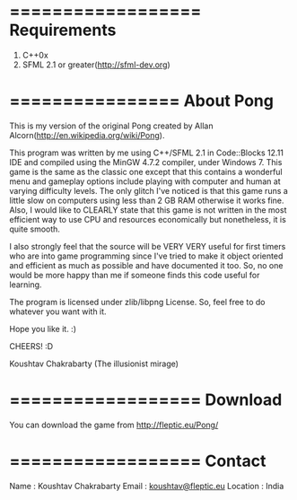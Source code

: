 ==================
   Requirements
==================

1. C++0x
2. SFML 2.1 or greater(http://sfml-dev.org)


================
   About Pong
================


This is my version of the original Pong created by Allan Alcorn(http://en.wikipedia.org/wiki/Pong).

This program was written by me using C++/SFML 2.1 in Code::Blocks 12.11 IDE and compiled using the MinGW 4.7.2 compiler, under Windows 7. This game is the same as the classic one except that this contains a wonderful menu and gameplay options include playing with computer and human at varying difficulty levels. The only glitch I've noticed is that this game runs a little slow on computers using less than 2 GB RAM otherwise it works fine. Also, I would like to CLEARLY state that this game is not written in the most efficient way to use CPU and resources economically but nonetheless, it is quite smooth.

I also strongly feel that the source will be VERY VERY useful for first timers who are into game programming since I've tried to make it object oriented and efficient as much as possible and have documented it too. So, no one would be more happy than me if someone finds this code useful for learning.

The program is licensed under zlib/libpng License. So, feel free to do whatever you want with it.


Hope you like it. :)


CHEERS! :D

Koushtav Chakrabarty
(The illusionist mirage)


==================
   Download
==================

You can download the game from http://fleptic.eu/Pong/

==================
     Contact
==================

Name  : Koushtav Chakrabarty
Email : koushtav@fleptic.eu
Location : India
